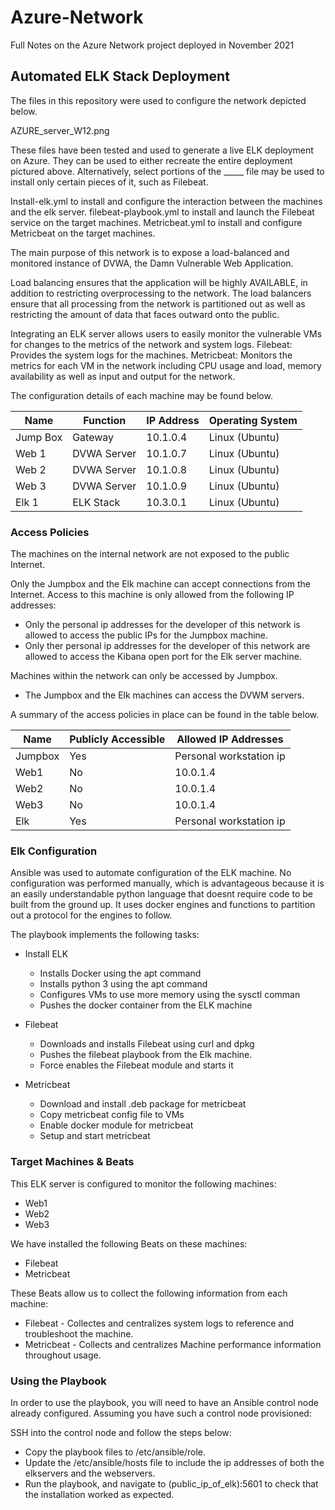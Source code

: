 # Azure-Network
Full Notes on the Azure Network project deployed in November 2021
## Automated ELK Stack Deployment

The files in this repository were used to configure the network depicted below.

AZURE_server_W12.png

These files have been tested and used to generate a live ELK deployment on Azure. They can be used to either recreate the entire deployment pictured above. Alternatively, select portions of the _____ file may be used to install only certain pieces of it, such as Filebeat.

Install-elk.yml to install and configure the interaction between the machines and the elk server.
filebeat-playbook.yml to install and launch the Filebeat service on the target machines.
Metricbeat.yml to install and configure Metricbeat on the target machines.

The main purpose of this network is to expose a load-balanced and monitored instance of DVWA, the Damn Vulnerable Web Application.

Load balancing ensures that the application will be highly AVAILABLE, in addition to restricting overprocessing to the network.
The load balancers ensure that all processing from the network is partitioned out as well as restricting the amount of data that faces outward onto the public.


Integrating an ELK server allows users to easily monitor the vulnerable VMs for changes to the metrics of the network and system logs.
Filebeat: Provides the system logs for the machines.
Metricbeat: Monitors the metrics for each VM in the network including CPU usage and load, memory availability as well as input and output for the network.

The configuration details of each machine may be found below.

| Name     | Function  |IP Address | Operating System |
|----------|-----------|-----------|------------------|
| Jump Box | Gateway   | 10.1.0.4  | Linux (Ubuntu)   |
| Web 1    |DVWA Server| 10.1.0.7  | Linux (Ubuntu)   |
| Web 2    |DVWA Server| 10.1.0.8  | Linux (Ubuntu)   |
| Web 3    |DVWA Server| 10.1.0.9  | Linux (Ubuntu)   |
| Elk 1    | ELK Stack | 10.3.0.1  | Linux (Ubuntu)   |

### Access Policies

The machines on the internal network are not exposed to the public Internet. 

Only the Jumpbox and the Elk machine can accept connections from the Internet. Access to this machine is only allowed from the following IP addresses:
  - Only the personal ip addresses for the developer of this network is allowed to access the public IPs for the Jumpbox machine.
  - Only ther personal ip addresses for the developer of this network are allowed to access the Kibana open port for the Elk server machine.
 
Machines within the network can only be accessed by Jumpbox.
  - The Jumpbox and the Elk machines can access the DVWM servers.

A summary of the access policies in place can be found in the table below.

| Name     | Publicly Accessible | Allowed IP Addresses  |
|----------|---------------------|-----------------------|
| Jumpbox  | Yes                 |Personal workstation ip| 
| Web1     | No                  | 10.0.1.4              |
| Web2     | No                  | 10.0.1.4              |
| Web3     | No                  | 10.0.1.4              |
| Elk      | Yes                 |Personal workstation ip|

### Elk Configuration

Ansible was used to automate configuration of the ELK machine. No configuration was performed manually, which is advantageous because it is an easily understandable python language that doesnt require code to be built from the ground up. It uses docker engines and functions to partition out a protocol for the engines to follow.

The playbook implements the following tasks:
- Install ELK
  - Installs Docker using the apt command
  - Installs python 3 using the apt command
  - Configures VMs to use more memory using the sysctl comman
  - Pushes the docker container from the ELK machine

- Filebeat
  - Downloads and installs Filebeat using curl and dpkg
  - Pushes the filebeat playbook from the Elk machine.
  - Force enables the Filebeat module and starts it

- Metricbeat
  - Download and install .deb package for metricbeat
  - Copy metricbeat config file to VMs
  - Enable docker module for metricbeat
  - Setup and start metricbeat

### Target Machines & Beats
This ELK server is configured to monitor the following machines:
  - Web1
  - Web2
  - Web3

We have installed the following Beats on these machines:
  - Filebeat
  - Metricbeat

These Beats allow us to collect the following information from each machine:
  - Filebeat - Collectes and centralizes system logs to reference and troubleshoot the machine.
  - Metricbeat - Collects and centralizes Machine performance information throughout usage.

### Using the Playbook
In order to use the playbook, you will need to have an Ansible control node already configured. Assuming you have such a control node provisioned: 

SSH into the control node and follow the steps below:
- Copy the playbook files to /etc/ansible/role.
- Update the /etc/ansible/hosts file to include the ip addresses of both the elkservers and the webservers.
- Run the playbook, and navigate to (public_ip_of_elk):5601 to check that the installation worked as expected.
